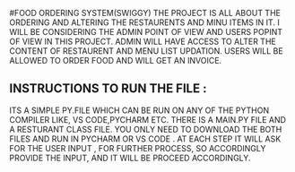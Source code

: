 #FOOD ORDERING SYSTEM(SWIGGY)
THE PROJECT IS ALL ABOUT THE ORDERING AND ALTERING THE RESTAURENTS AND MINU ITEMS IN IT.
I WILL BE CONSIDERING THE ADMIN POINT OF VIEW AND USERS POPINT OF VIEW IN THIS PROJECT.
ADMIN WILL HAVE ACCESS TO ALTER THE CONTENT OF RESTAURENT AND MENU LIST UPDATION.
USERS WILL BE ALLOWED TO ORDER FOOD AND WILL GET AN INVOICE.
## INSTRUCTIONS TO RUN THE FILE :
ITS A SIMPLE PY.FILE WHICH CAN BE RUN ON ANY OF THE PYTHON COMPILER LIKE, VS CODE,PYCHARM ETC.
THERE IS A MAIN.PY FILE AND A RESTURANT CLASS FILE.
YOU ONLY NEED TO DOWNLOAD THE BOTH FILES AND RUN IN PYCHARM OR VS CODE .
AT EACH STEP IT WILL ASK FOR THE USER INPUT , FOR FURTHER PROCESS, SO ACCORDINGLY PROVIDE THE INPUT,
AND IT WILL BE PROCEED ACCORDINGLY.

